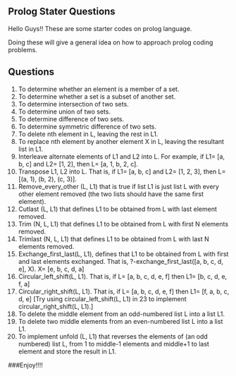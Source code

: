 ## Prolog Stater Questions

<p>
Hello Guys!! These are some starter codes on prolog language. 
</p>
<p>
Doing these will give a general idea on how to approach prolog coding problems.
</p>

## Questions

<ol>
<li>To determine whether an element is a member of a set.</li>
<li>To determine whether a set is a subset of another set.</li>
<li>To determine intersection of two sets.</li>
<li>To determine union of two sets.</li>
<li>To determine difference of two sets.</li>
<li>To determine symmetric difference of two sets.</li>
<li>To delete nth element in L, leaving the rest in L1.</li>
<li>To replace nth element by another element X in L, leaving the resultant list in L1.</li>
<li>Interleave alternate elements of L1 and L2 into L. For example, if L1= [a, b, c] and L2= [1, 2], then L= [a, 1, b, 2, c].</li>
<li>Transpose L1, L2 into L. That is, if L1= [a, b, c] and L2= [1, 2, 3], then L= [(a, 1), (b, 2), (c, 3)].</li>
<li>Remove_every_other (L, L1) that is true if list L1 is just list L with every other element removed (the two lists should have the same first element).</li>
<li>Cutlast (L, L1) that defines L1 to be obtained from L with last element removed.</li>
<li>Trim (N, L, L1) that defines L1 to be obtained from L with first N elements removed.</li>
<li>Trimlast (N, L, L1) that defines L1 to be obtained from L with last N elements removed.</li>
<li>Exchange_first_last(L, L1), defines that L1 to be obtained from L with first and last elements exchanged. That is, ?-exchange_first_last([a, b, c, d, e], X). X= [e, b, c, d, a]</li>
<li>Circular_left_shift(L, L1). That is, if L= [a, b, c, d, e, f] then L1= [b, c, d, e, f, a]</li>
<li>Circular_right_shift(L, L1). That is, if L= [a, b, c, d, e, f] then L1= [f, a, b, c, d, e] [Try using circular_left_shift(L, L1) in 23 to implement circular_right_shift(L, L1).]</li>
<li>To delete the middle element from an odd-numbered list L into a list L1.</li>
<li>To delete two middle elements from an even-numbered list L into a list L1.</li>
<li>To implement unfold (L, L1) that reverses the elements of (an odd numbered) list L, from 1 to middle-1 elements and middle+1 to last element and store the result in L1.</li>
</ol>

###Enjoy!!!!
